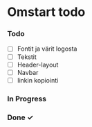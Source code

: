 # Omstart todo

### Todo

- [ ] Fontit ja värit logosta
- [ ] Tekstit
- [ ] Header-layout
- [ ] Navbar
- [ ] linkin kopiointi

### In Progress

### Done ✓
